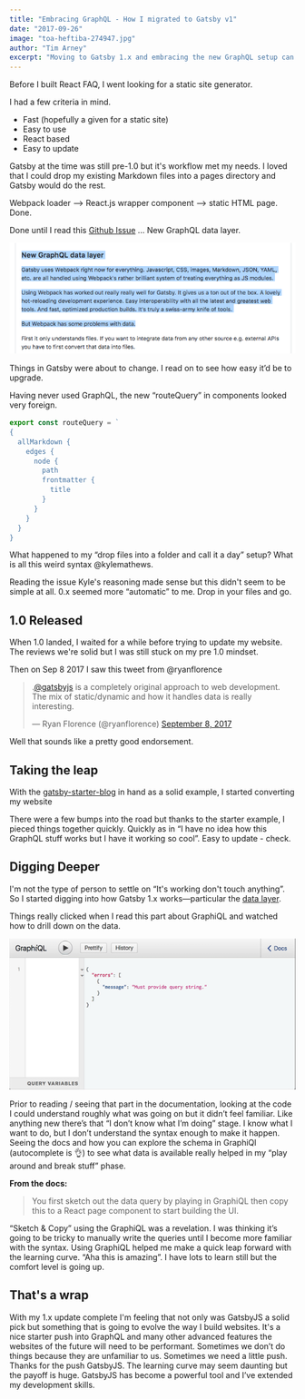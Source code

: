 ```yaml
---
title: "Embracing GraphQL - How I migrated to Gatsby v1"
date: "2017-09-26"
image: "toa-heftiba-274947.jpg"
author: "Tim Arney"
excerpt: "Moving to Gatsby 1.x and embracing the new GraphQL setup can be daunting but the effort is going to payoff"
---
```


Before I built React FAQ, I went looking for a static site generator.

I had a few criteria in mind.

* Fast (hopefully a given for a static site)
* Easy to use
* React based
* Easy to update

Gatsby at the time was still pre-1.0 but it's workflow met my needs. I loved that I could drop my existing Markdown files into a pages directory and Gatsby would do the rest.

Webpack loader —> React.js wrapper component —> static HTML page. Done.

Done until I read this [Github Issue](https://github.com/gatsbyjs/gatsby/issues/420) ... New GraphQL data layer.

![issue-420](issue-420.png) 

Things in Gatsby were about to change. I read on to see how easy it’d be to upgrade.

Having never used GraphQL, the new “routeQuery” in components looked very foreign.

```javascript
export const routeQuery = `
{
  allMarkdown {
    edges {
      node {
        path
        frontmatter {
          title
        }
      }
    }
  }
}
```

What happened to my “drop files into a folder and call it a day” setup?  What is all this weird syntax @kylemathews.

Reading the issue Kyle's reasoning made sense but this didn't seem to be simple at all. 0.x seemed more “automatic” to me.  Drop in your files and go.


## 1.0 Released

When 1.0 landed, I waited for a while before trying to update my website.  The reviews we're solid but I was still stuck on my pre 1.0 mindset.

Then on Sep 8 2017 I saw this tweet from @ryanflorence

<blockquote class="twitter-tweet" data-lang="en"><p lang="en" dir="ltr">.<a href="https://twitter.com/gatsbyjs">@gatsbyjs</a> is a completely original approach to web development. The mix of static/dynamic and how it handles data is really interesting.</p>&mdash; Ryan Florence (@ryanflorence) <a href="https://twitter.com/ryanflorence/status/906233888560758784">September 8, 2017</a></blockquote>
<script async src="//platform.twitter.com/widgets.js" charset="utf-8"></script>

Well that sounds like a pretty good endorsement.

## Taking the leap

With the [gatsby-starter-blog](https://github.com/gatsbyjs/gatsby-starter-blog
) in hand as a solid example, I started converting my website

There were a few bumps into the road but thanks to the starter example, I pieced things together quickly.  Quickly as in “I have no idea how this GraphQL stuff works but I have it working so cool”.  Easy to update - check.

## Digging Deeper

I'm not the type of person to settle on “It's working don't touch anything”. So I started digging into how Gatsby 1.x works—particular the [data layer](https://www.gatsbyjs.org/tutorial/part-four/#data-in-gatsby).

Things really clicked when I read this part  about GraphiQL and watched how to drill down on the data.

![GraphiQL](graphiql.gif) 

Prior to reading / seeing that part in the documentation, looking at the code I could understand roughly what was going on but it didn’t feel familiar.  Like anything new there’s that “I don’t know what I’m doing” stage.  I know what I want to do, but I don’t understand the syntax enough to make it happen.  Seeing the docs and how you can explore the schema in GraphiQl (autocomplete is 👌) to see what data is available really helped in my “play around and break stuff” phase.  

**From the docs:**
> You first sketch out the data query by playing in GraphiQL then copy this to a React page component to start building the UI.

“Sketch & Copy” using the GraphiQL was a revelation.  I was thinking it’s going to be tricky to manually write the queries until I become more familiar with the syntax.  Using GraphiQL helped me make a quick leap forward with the learning curve.  “Aha this is amazing”.  I have lots to learn still but the comfort level is going up.

## That's a wrap

With my 1.x update complete I'm feeling that not only was GatsbyJS a solid pick but something that is going to evolve the way I build websites. It's a nice starter push into GraphQL and many other advanced features the websites of the future will need to be performant.  Sometimes we don’t do things because they are unfamiliar to us.  Sometimes we need a little push.  Thanks for the push GatsbyJS.  The learning curve may seem daunting but the payoff is huge.  GatsbyJS has become a powerful tool and I’ve extended my development skills.
